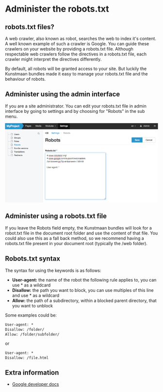 # Administer the robots.txt

## robots.txt files?

A web crawler, also known as robot, searches the web to index it's content. A well known example of such a crawler is Google.
You can guide these crawlers on your website by providing a robots.txt file.
Although respectable web crawlers follow the directives in a robots.txt file, each crawler might interpret the directives differently.

By default, all robots will be granted access to your site.
But luckily the Kunstmaan bundles made it easy to manage your robots.txt file and the behaviour of robots.

## Administer using the admin interface

If you are a site administrator.
You can edit your robots.txt file in admin interface by going to settings and by choosing for "Robots" in the sub menu.

![Image of Robots administration](https://raw.githubusercontent.com/kunstmaan/KunstmaanBundlesCMS/master/docs/images/robots-admin.png)

## Administer using a robots.txt file

If you leave the Robots field empty, the Kunstmaan bundles will look for a robot.txt file in the document root folder and use the content of that file.
You could also use this as a fall back method, so we recommend having a robots.txt file present in your document root (typically the /web folder).

## Robots.txt syntax

The syntax for using the keywords is as follows:


* **User-agent:** the name of the robot the following rule applies to, you can use * as a wildcard
* **Disallow:** the path you want to block, you can use multiples of this line and use * as a wildcard
* **Allow:** the path of a subdirectory, within a blocked parent directory, that you want to unblock


Some examples could be:

```
User-agent: *
Disallow: /folder/
Allow: /folder/subfolder/
```

or

```
User-agent: *
Disallow: /file.html
```

## Extra information

* [Google developer docs](https://support.google.com/webmasters/answer/6062608?hl=en)
